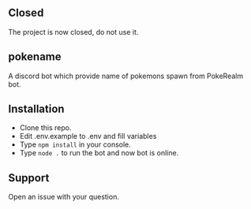 ## Closed
The project is now closed, do not use it.

## pokename
A discord bot which provide name of pokemons spawn from PokeRealm bot.

## Installation
* Clone this repo.
* Edit .env.example to .env and fill variables
* Type `npm install` in your console.
* Type `node .` to run the bot and now bot is online.

## Support
Open an issue with your question.
